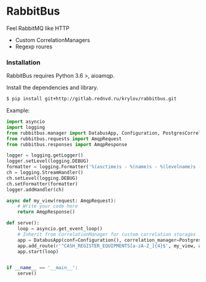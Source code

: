 # RabbitBus

Feel RabbitMQ like HTTP

  - Custom CorrelationManagers
  - Regexp roures


### Installation

RabbitBus requires Python 3.6 >, aioamqp.

Install the dependencies and library.

```sh
$ pip install git+http://gitlab.rednvd.ru/krylov/rabbitbus.git
```

Example:

```python
import asyncio
import logging
from rubbitbus.manager import DatabusApp, Configuration, PostgresCorrelationManager
from rubbitbus.requests import AmqpRequest
from rubbitbus.responses import AmqpResponse

logger = logging.getLogger()
logger.setLevel(logging.DEBUG)
formatter = logging.Formatter('%(asctime)s - %(name)s - %(levelname)s - %(message)s')
ch = logging.StreamHandler()
ch.setLevel(logging.DEBUG)
ch.setFormatter(formatter)
logger.addHandler(ch)

async def my_view(request: AmqpRequest):
    # Write your code here
    return AmqpResponse()

def serve():
    loop = asyncio.get_event_loop()
    # Inherit from CorrelationManager for custom correlation storages
    app = DatabusApp(conf=Configuration(), correlation_manager=PostgresCorrelationManager)
    app.add_route(r'^CASH_REGISTER_EQUIPMENTS[a-zA-Z_]{4}$', my_view, as_list=True)
    app.start(loop)


if __name__ == '__main__':
    serve()
```
